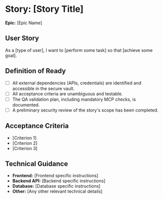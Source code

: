 # Story: [Story Title]

**Epic:** [Epic Name]

## User Story
As a [type of user], I want to [perform some task] so that [achieve some goal].

## Definition of Ready
- [ ] All external dependencies (APIs, credentials) are identified and accessible in the secure vault.
- [ ] All acceptance criteria are unambiguous and testable.
- [ ] The QA validation plan, including mandatory MCP checks, is documented.
- [ ] A preliminary security review of the story's scope has been completed.

## Acceptance Criteria
*   [Criterion 1]
*   [Criterion 2]
*   [Criterion 3]

## Technical Guidance
*   **Frontend:** [Frontend specific instructions]
*   **Backend API:** [Backend specific instructions]
*   **Database:** [Database specific instructions]
*   **Other:** [Any other relevant technical details]